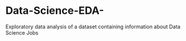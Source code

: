 # Data-Science-EDA-
Exploratory data analysis of a dataset containing information about Data Science Jobs
